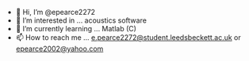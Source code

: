- 👋 Hi, I’m @epearce2272
- 👀 I’m interested in ... acoustics software
- 🌱 I’m currently learning ... Matlab (C)
- 📫 How to reach me ... e.pearce2272@student.leedsbeckett.ac.uk or epearce2002@yahoo.com

<!---
epearce2272/epearce2272 is a ✨ special ✨ repository because its `README.md` (this file) appears on your GitHub profile.
You can click the Preview link to take a look at your changes.
--->
